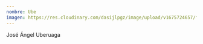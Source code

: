 ```yaml
---
nombre: Ube
imagen: https://res.cloudinary.com/dasijlpgz/image/upload/v1675724657/foto_perfil.jpg
---
```

José Ángel Uberuaga
